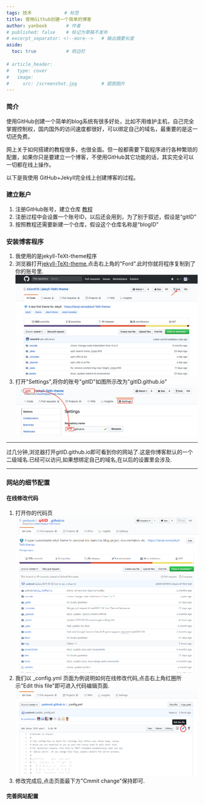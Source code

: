 ```yaml
---
tags: 技术            # 标签
title: 使用Github创建一个简单的博客
author: yanbook       # 作者
# published: false    # 标记为草稿不发布
# excerpt_separator: <!--more-->   # 输出摘要长度
aside:
  toc: true           # 侧边栏

# article_header:
#   type: cover
#   image:
#     src: /screenshot.jpg         # 题图图片
---
```

### 简介
使用GitHub创建一个简单的blog系统有很多好处，比如不用维护主机，自己完全掌握控制权，国内国外的访问速度都很好，可以绑定自己的域名，最重要的是这一切还免费。
<!--more-->
网上关于如何搭建的教程很多，也很全面。但一般都需要下载程序进行各种繁琐的配置，如果你只是要建立一个博客，不使用GitHub其它功能的话，其实完全可以一切都在线上操作。

以下是我使用 GitHub+Jekyll完全线上创建博客的过程。

### 建立账户
1. 注册GitHub账号，建立仓库 [教程](https://blog.csdn.net/p10010/article/details/51336332)
2. 注册过程中会设置一个账号ID，以后还会用到，为了别于叙述，假设是“gitID”
3. 按照教程还需要新建一个仓库，假设这个仓库名称是“blogID”

### 安装博客程序
1. 我使用的是jekyll-TeXt-theme程序
2. 浏览器打开[jekyll-TeXt-theme](https://github.com/kitian616/jekyll-TeXt-theme),点击右上角的"Ford".此时你就将程序复制到了你的账号里.
![image](/img/2019-03-12-github-fork.jpg)
3. 打开"Settings",将你的账号"gitID"如图所示改为"gitID.github.io"
![image](/img/2019-03-12-github-rename-repo.jpg)

---

过几分钟,浏览器打开gitID.github.io即可看到你的网站了.这是你博客默认的一个二级域名.已经可以访问,如果想绑定自己的域名,在以后的设置里会涉及.

---

### 网站的细节配置
#### 在线修改代码
1. 打开你的代码页
![image](/img/2019-03-12-blog.png)
2. 我们以 _config.yml 页面为例说明如何在线修改代码,点击右上角红圈所示"Edit this file"即可进入代码编辑页面.
![image](/img/2019-03-12-edit.png)
3. 修改完成后,点击页面最下方"Cmmit change"保持即可. 
#### 完善网站配置

